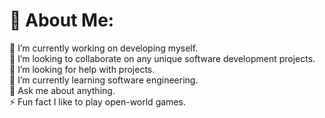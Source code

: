 # 💫 About Me:
🔭 I’m currently working on developing myself.<br>
👯 I’m looking to collaborate on any unique software development projects.<br>
🤝 I’m looking for help with projects.<br>
🌱 I’m currently learning software engineering.<br>
💬 Ask me about anything.<br>
⚡ Fun fact I like to play open-world games.


